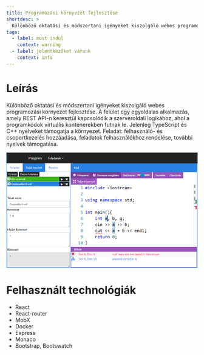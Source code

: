 ```yaml
---
title: Programozási környezet fejlesztése
shortdesc: >
  Különböző oktatási és módszertani igényeket kiszolgáló webes programozási környezet fejlesztése. A felület egy egyoldalas alkalmazás, amely REST API-n keresztül kapcsolódik a szerveroldali logikához, ahol a programkódok virtuális konténerekben futnak le. Jelenleg TypeScript és C++ nyelveket támogatja a környezet. Feladat: felhasználó- és csoportkezelés hozzáadása, feladatok felhasználókhoz rendelése, további nyelvek támogatása.
tags:
  - label: most indul
    context: warning
  - label: jelentkezőket várunk
    context: info
---
```


# Leírás

Különböző oktatási és módszertani igényeket kiszolgáló webes programozási környezet fejlesztése. A felület egy egyoldalas alkalmazás, amely REST API-n keresztül kapcsolódik a szerveroldali logikához, ahol a programkódok virtuális konténerekben futnak le. Jelenleg TypeScript és C++ nyelveket támogatja a környezet. Feladat: felhasználó- és csoportkezelés hozzáadása, feladatok felhasználókhoz rendelése, további nyelvek támogatása.

![Képernyőkép a környezetről](/assets/images/progenv.png)

# Felhasznált technológiák

* React
* React-router
* MobX
* Docker
* Express
* Monaco
* Bootstrap, Bootswatch